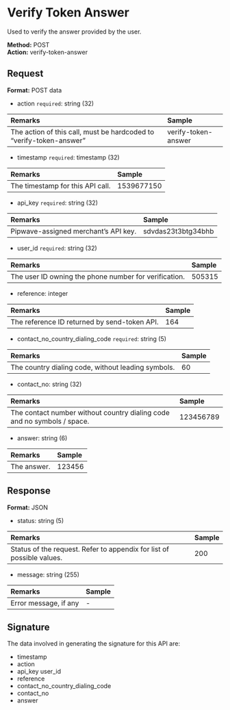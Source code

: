 # Verify Token Answer

Used to verify the answer provided by the user.

**Method:** POST  
**Action:** verify-token-answer

## Request

**Format:** POST data

* action `required`: string \(32\)

| Remarks | Sample |
| :--- | :--- |
| The action of this call, must be hardcoded to “verify-token-answer” | verify-token-answer |

* timestamp `required`: timestamp \(32\)

| Remarks | Sample |
| :--- | :--- |
| The timestamp for this API call. | 1539677150 |

* api\_key `required`: string \(32\)

| Remarks | Sample |
| :--- | :--- |
| Pipwave-assigned merchant’s API key. | sdvdas23t3btg34bhb |

* user\_id `required`: string \(32\)

| Remarks | Sample |
| :--- | :--- |
| The user ID owning the phone number for verification. | 505315 |

* reference: integer

| Remarks | Sample |
| :--- | :--- |
| The reference ID returned by send-token API. | 164 |

* contact\_no\_country\_dialing\_code `required`: string \(5\)

| Remarks | Sample |
| :--- | :--- |
| The country dialing code, without leading symbols. | 60 |

* contact\_no: string \(32\)

| Remarks | Sample |
| :--- | :--- |
| The contact number without country dialing code and no symbols / space. | 123456789 |

* answer: string \(6\)

| Remarks | Sample |
| :--- | :--- |
| The answer. | 123456 |

## Response

**Format:** JSON

* status: string \(5\)

| Remarks | Sample |
| :--- | :--- |
| Status of the request. Refer to appendix for list of possible values. | 200 |

* message: string \(255\)

| Remarks | Sample |
| :--- | :--- |
| Error message, if any | - |

## Signature

The data involved in generating the signature for this API are: 

* timestamp
* action
* api\_key user\_id
* reference
* contact\_no\_country\_dialing\_code
* contact\_no
* answer

